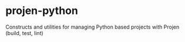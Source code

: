 # projen-python
Constructs and utilities for managing Python based projects with Projen (build, test, lint)

